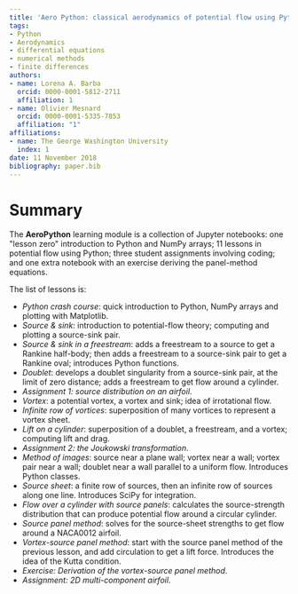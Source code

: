 ```yaml
---
title: 'Aero Python: classical aerodynamics of potential flow using Python'
tags:
- Python
- Aerodynamics
- differential equations
- numerical methods
- finite differences
authors:
- name: Lorena A. Barba
  orcid: 0000-0001-5812-2711
  affiliation: 1
- name: Olivier Mesnard
  orcid: 0000-0001-5335-7853
  affiliation: "1"
affiliations:
- name: The George Washington University
  index: 1
date: 11 November 2018
bibliography: paper.bib
---
```


# Summary

The **AeroPython** learning module is a collection of Jupyter notebooks: one "lesson zero" introduction to Python and NumPy arrays; 11 lessons in potential flow using Python; three student assignments involving coding; and one extra notebook with an exercise deriving the panel-method equations.

The list of lessons is:

* _Python crash course_: quick introduction to Python, NumPy arrays and plotting with Matplotlib.
* _Source \& sink_: introduction to potential-flow theory; computing and plotting a source-sink pair.
* _Source \& sink in a freestream_: adds a freestream to a source to get a Rankine half-body; then adds a freestream to a source-sink pair to get a Rankine oval; introduces Python functions.
* _Doublet_: develops a doublet singularity from a source-sink pair, at the limit of zero distance; adds a freestream to get flow around a cylinder.
* _Assignment 1: source distribution on an airfoil_.
* _Vortex_: a potential vortex, a vortex and sink; idea of irrotational flow.
* _Infinite row of vortices_: superposition of many vortices to represent a vortex sheet.
* _Lift on a cylinder_: superposition of a doublet, a freestream, and a vortex; computing lift and drag.
* _Assignment 2: the Joukowski transformation_.
* _Method of images_: source near a plane wall; vortex near a wall; vortex pair near a wall; doublet near a wall parallel to a uniform flow. Introduces Python classes.
* _Source sheet_: a finite row of sources, then an infinite row of sources along one line. Introduces SciPy for integration.
* _Flow over a cylinder with source panels_: calculates the source-strength distribution that can produce potential flow around a circular cylinder.
* _Source panel method_: solves for the source-sheet strengths to get flow around a NACA0012 airfoil.
* _Vortex-source panel method_: start with the source panel method of the previous lesson, and add circulation to get a lift force. Introduces the idea of the Kutta condition.
* _Exercise: Derivation of the vortex-source panel method_.
* _Assignment: 2D multi-component airfoil_.